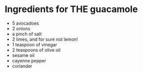 # Ingredients for THE guacamole
+ 5 avocadoes
+ 2 onions
+ a pinch of salt
+ 2 limes, and for sure not lemon!
+ 1 teaspoon of vinegar
+ 2 teaspoons of olive oil
+ sesame oil
+ cayenne pepper
+ coriander

